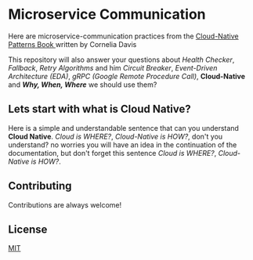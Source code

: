 # Microservice Communication

Here are microservice-communication practices from the <a href="https://books.google.com.tr/books/about/Cloud_Native_Patterns.html?id=9TczEAAAQBAJ&printsec=frontcover&source=kp_read_button&hl=en&redir_esc=y#v=onepage&q&f=false"> Cloud-Native Patterns Book </a> written by Cornelia Davis

This repository will also answer your questions about _Health Checker_, _Fallback_, _Retry Algorithms_ and him _Circuit Breaker_, _Event-Driven Architecture (EDA)_, _gRPC (Google Remote Procedure Call)_, **Cloud-Native** and **_Why, When, Where_** we should use them?

## Lets start with what is Cloud Native?

Here is a simple and understandable sentence that can you understand **Cloud Native**. _Cloud is WHERE?_, _Cloud-Native is HOW?_, don't you understand? no worries you will have an idea in the continuation of the documentation, but don't forget this sentence _Cloud is WHERE?_, _Cloud-Native is HOW?_.

## Contributing

Contributions are always welcome!

## License

[MIT](https://choosealicense.com/licenses/mit/)
